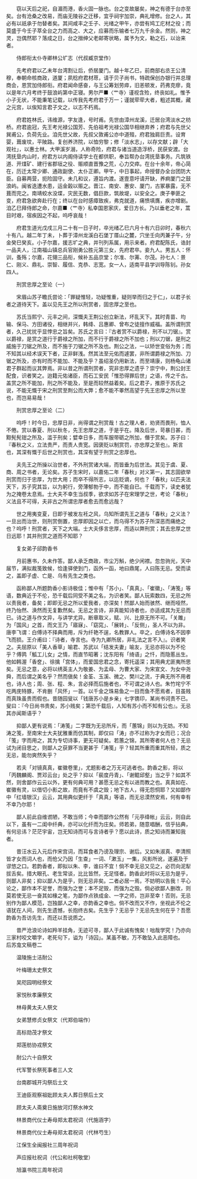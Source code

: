 <!-- { "loadSidebar": true } -->
　　窃以天后之祀，自湄而港，香火固一脉也。台之变故屡矣，神之有德于台亦至矣。台有沧桑之改易，而庙无陵谷之迁移，宜乎祠宇加崇，典礼增修。台之人，其必有以祇承于勿替者矣。其间咸丰之壬子、光绪之甲午，亦尝有鸠工庀材之役；而莫盛于今壬子萃全台之力而高之、大之，应募而乐输者七万九千余金。然则，神之灵，岂偶然耶？落成之日，台之搢绅父老邮寄状略，属予为文，勒之石，以诒来者。

　　侍郎衔太仆寺卿林公圹志（代叔臧京堂作）

　　先考府君以乙未年台湾割让后，侨居厦门。越十年乙巳，前商部右丞王公清穆，奉朝命核商政，道厦；夙稔府君材荩，请于贝子尚书，特疏保创办银行并总理商会，恩赏加侍郎衔。府君闻命感奋，与王公筹划劳瘁，旧恙顿发，药弗克瘳，竟以是年六月考终于鼓浪屿第中正寝。男尔严■〈艹寺〉谨视含殓，终丧如礼。惟予小子无状，不能秉笔记载，以传我先考府君于万一；谨就荦荦大者，粗述其概，藏之元宫，以俟知言君子文之，以志不朽焉。

　　府君姓林氏，讳维源，字友逢，号时甫。先世由漳州龙溪，迁居台湾淡水之枋桥。府君逾冠，先王考光禄公国芳、先伯祖考光禄公国华相继弃养；府君与先世父巽甫公，负荷先业。洎先世父故，先叔父敦甫公亦中道殂，府君独肩巨责。设育婴，葺废坟，平陂路。复创养济院，以恤穷黎；修「淡水志」，以存文献；辟「大观社」，以惠士林。大甲溪岁溺，人称奇险，府君与诸当道造浮桥，民获安渡。台湾抚垦内山时，府君方以内阁侍读学士在都供职，奉旨帮办台湾抚垦事务。凡筑铁道、开煤矿、建行省郡垣之役、赈顺直晋豫之荒，心力交瘁。在台十余年，帝心简在，历迁太常少卿、通政副使、太仆正卿。甲午，中日事起，命授督办全台团防大臣。自募两营，扼险固守。未几和议，遵旨内渡。遂壹意吁请开缺，养痾厦门之鼓浪屿。闽省迭遭水患，运金榖以赈之。晋江、南安、惠安、厦门，古冢暴露，无不葺而完之。南靖蛟水没堞，灾民无数，倡巨款，筑故堤，以安全之。庚子拳匪之变，府君急欲奔赴行在；终以在台时感瘴致疾，弗克就道，痛愤填膺，疾亦增剧。洎乙巳拜侍郎之命，尔嘉■〈艹寺〉私幸国恩家庆，爱日方长。乃以垂老之年，蒿目时艰，宿疾因之不起，呜呼哀哉！

　　府君生道光戊戌三月二十有一日子时，卒光绪乙巳六月十有六日卯时，春秋六十有八。越二年丁未，卜葬于漳州龙溪白石堡丁厝山之麓，穴坐壬向丙兼子午，分金癸巳癸亥。小子尔嘉，援志圹之典，并刊列系属，用示来者。府君配陈氏，诰封一品夫人，江南福山镇总兵官刚勇公胜元第三女，先府君卒。妾九人。男五人：怀训，蚤殇；尔嘉，花翎三品衔，候补五品京堂；尔准、尔茀、尔茂。孙七人：景仁、刚义、鼎礼、崇智、履信、克恭、志宽。女一人，适南平县学训导陈钊。孙女四人。

　　刑赏忠厚之至论（一）

　　宋眉山苏子瞻氏尝论：「罪疑惟轻，功疑惟重，疑则举而归之于仁」，以君子长者之道待天下。盖以见先王之所以刑赏者，固忠厚之至也。

　　苏氏当熙宁、元丰之间，深慨夫王荆公创立新法，坏乱天下。其时青苗、均输、保马、方田诸役，相继并兴，韩绛、吕惠卿、曾布之徒擅作威福。盖所谓刑赏者，久己扰扰乎显悖忠之旨矣。苏氏之言曰：『古者赏不以爵禄，刑不以刀锯』。赏以爵禄，是赏之道行于爵禄之所加，而不行于爵禄之所不加也；刑以刀锯，是刑之威施于刀锯之所及，而不施于刀锯之所不及也。荆公之法，一以矫世变俗为务；而不知其以经术误天下者，正非鲜浅。然其法至元佑而遽罢，非所谓爵禄之所加、刀锯之所及，亦有时而不能加、不能及乎？虽绍圣仍用新法，而至靖康，则杨龟山诸君子群起而议其弊焉。非以昔之所谓刑赏者，究非忠厚之遗乎？崇宁中，荆公封王配食，识者笑之。迨籍元佑诸臣，而石工安民「惟恐得罪后世」之语，传之千古。盖赏之所不能加，刑之所不能及，至是而较然益着矣。后之君子，推原于苏氏之说，不能无慨于宋之刑赏至荆公而大弊；愈不能不睪然高望于先王忠厚之所以至也，而岂易易哉！

　　刑赏忠厚之至论（二）

　　呜呼！时今日，忠厚日非，尚得谓之刑赏哉！古之理人者，劝贤而畏刑，恤人不倦。赏以春夏、刑以秋冬，先王忠厚之道，于是乎在。降及后世，苛暴日甚，而黥髡髡钳之所及，滥于刑矣；嬖幸日多，而车服带砺之所加，僭于赏矣。苏子曰：『春秋之义，立法贵严，而责人贵宽。因褒贬以制赏罚，亦忠厚之至也』。斯言也，其深有慨于后世之刑赏也，其深有望于刑赏之忠厚也。

　　夫先王之所操以治世者，不外刑赏诸大端，而皆垂为后世法。其见于虞、夏、商、周之书者，无论矣。苏子生宋时，以嘉佑二年「春秋」对义第一，其志固欲举刑赏而归于忠厚，为世大用；而卒不得所志，以迄贬谪，何也？「春秋」以匹夫法天下，苏子究其旨，以为躬行，旁薄郁勃于中，而不能自已。千载而下，读史者犹为之掩卷太息焉。士大夫不幸生当叔季，欲求如苏子在宋理学之世，考论「春秋」义法且不可得，夫非古之所谓忠厚者愈去而愈远哉？

　　世之用夷变夏，日即于被发左衽之风，乌知所谓先王之道与「春秋」之义法？一旦出而治世，则刑赏倒置，忠厚即因之以亡，而乌得不为苏子所深恶而痛绝之也？呜呼！刑赏者，天下之大端。士大夫侈言忠厚，而适以弊刑赏；其去忠厚之世日远耶！其并刑赏之道而不知耶？

　　复女弟子邱韵香书

　　月前惠书，久未作答。鄙人承乏商政，市尘万斛，绝少闲襟。忽忽驹光，天中届节，满拟裁笺致候，恰逢驿使到门，函外一函，地曰鼎尾，人曰陈无忌。受而读之，盖即子虚、亡是、乌有先生之类也。

　　函称鄙人所题韵香小影诗极佳；惟中有「苏小」、「真真」、「崔徽」、「涛笺」等语，数典近于不伦，恐千载后同受不美之名，为识者笑。鄙人玩索数四，无忌之所以责我者，备矣；即即无忌之所以爱我者，亦深矣！然鄙人始而骇然、继而哑然，终乃怡然、涣然而无复歉然矣。无忌之言诗，非真能知诗者也，亦适成其为无忌而已。诗之道与作文异，与讲学尤异。断章取义，赋、兴、比原无所不可。「关雎」为「国风」之首，而文王乃「寤寐」、「窈窕」、「展转」、「反侧」，圣人不以为非。唐李飞谓：白傅诗不择典而用，斥为纤艳不逞，名教罪人。卒之，白傅诗名不因李飞而损。王介甫曰：『诗者，寺言也。寺为九卿所居，非礼法之言不入』。识者笑之。夫屈原以「美人香草」喻君、苏武以「结发夫妻」喻友，无忌亦将以为不伦乎？傅鹑「觚工儿女」之情，而直节昭著；沈东阳有「绮语」之忏，而隐慝丛生。他如韩渥「香奁」、徐擒「宫体」，而爱国忠君之念，寄托遥深；其用典尤匪夷所思矣。无忌之意，必将以绣英主人为敬姜、为孟母、为曹大家、为宋宣文、为女中尧舜，而后谓之美名乎？然而傎矣！金荃、玉溪、微之、樊川之流，于典无所不用者也，诗人也；周、张、程、朱，言必择而后施者也，不可谓之诗人也。朱竹垞宁不吃两庑特豚，不肯删「风怀」一首。以千金之珠易鱼之一目而鱼不愿焉者，目虽贱而真珠虽贵而假也。昔随园叟以「钱唐苏小是乡亲」七字镌印，某尚书诃责不已。叟曰：『今日尚书贵矣，苏小贱矣；第恐千载后，人知有苏小而不知有公也』。无忌其亦闻斯语乎？

　　抑鄙人更有说焉：「涛笺」二字既为无忌所斥，而「蕙锦」则以为无妨。不知涛之笺，至南宋士大夫犹雅重而仿其制，即仅曰「涛」亦不过称为才女而已；况合「笺」字而用之，其为专切诗事，更无可疑矣。若蕙之锦，其所寄者何人也？无忌试为闭目思之，则鄙人之获罪不当更甚于「涛笺」乎？轻其所重而重其所轻，质之无忌，能勿爽然失乎？

　　若夫「对镜真真，崔徽卷里」，尤题影者之万无可逃者也。韵香之影，将以「丙魏麟阁、贾邓云台」处之乎？抑以「裴度丹青」、「谢鲲邱壑」当之乎？如其不然，则舍鄙作云云以外，更有何典可用？甚愿无忌之有以进而教之也。真真如在、崔徽有灵，以借切小影之故，而竟有不虞之毁；地下古人，得无怨恫耶？又如鄙作中「红墙银汉」云云，其用典似更纤于「真真」等语，而无忌漠然安焉，何有幸有不幸乃尔耶！

　　鄙人前此自维谫陋，不敢当师；今幸而鄙作公然有「元亭绛帐」云云，则自此以下，虽有一二闺中纤典，亦可以化纤而为庄矣。师若弟，随意唱酬，信乎拈典，有何忌讳？茫茫宇宙，岂无知诗而可与言诗者乎？愿以此诗，质之知诗而兼知我者。

　　昔汪水云入元后作宋宫词，而耳食者乃谤及理宗、谢后。又如朱淑真、李清照皆才女而词人也，而伧父乃因「生查」一词、「漱玉」一集，风影所讹，遂遍及于谬悠之口。若韵香者，即拟以朱、李，谁曰不宜！倘不幸无忌又见之，必罚向泥犁拔舌矣。措大眼孔、老生常谈，比比皆然，无足怪者。韵香此时将以无忌为是乎，则鄙人非矣；抑以鄙人为是乎，则无忌非矣。二者必居一焉，不妨明以告我！平心论之，鄙作本不足誉，而强为之誉；本不足毁，而强为之毁。倘必欲鄙人删改，则莫若使无忌一奋其如椽之笔，为鄙作点铁成金、一字之师，岂非至幸！否则，无忌别作为鄙人模范，岂独鄙人之幸，亦韵香之幸也。倘不改而又不作，坐视此不伦之语犹在人间，则先生遗憾，长抱终古矣。先生乎？无忌乎？无忌先生何在乎？吾愿韵香为吾访先生，而还以吾说质之。

　　昔严沧浪论诗如羚羊挂角，无迹可寻，鄙人于此诚有愧矣！咄哉学究！乃亦向三家村咬文嚼字，老死句下，谥为「诗囚」。某虽不敏，万不敢坠入此恶障也。  
后苏龛文稿卷二

　　温陵施士洁耐公

　　叶梅珊太史祭文

　　吴咫园明经祭文

　　家悦秋孝廉祭文

　　林母黄太夫人祭文

　　女弟慧修贞女祭文（代郑伯端作）

　　高标勋茂才祭文

　　郑莲舫协戎祭文

　　耐公六十自祭文

　　代军警长祭死事者三人文

　　台南郡城开沟祭后土文

　　王迪臣观察祖妣顾太夫人葬日祭后土文

　　顾太夫人斋奠日施放河灯祭水神文

　　林景商代仪士寿母郑太君祝词（代施涵字）

　　林景商代仪士寿母郑太君祝词（代林芍生）

　　江保生全闽报社三周年祝词

　　声应报社祝词（代公和社柯敬堂）

　　旭瀛书院三周年祝词

